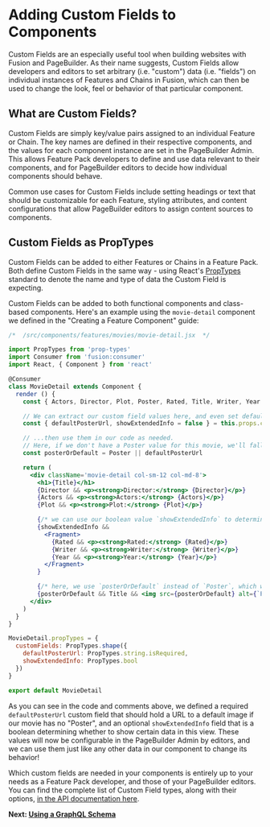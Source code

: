 # Adding Custom Fields to Components

Custom Fields are an especially useful tool when building websites with Fusion and PageBuilder. As their name suggests, Custom Fields allow developers and editors to set arbitrary (i.e. "custom") data (i.e. "fields") on individual instances of Features and Chains in Fusion, which can then be used to change the look, feel or behavior of that particular component.

## What are Custom Fields?

Custom Fields are simply key/value pairs assigned to an individual Feature or Chain. The key names are defined in their respective components, and the values for each component instance are set in the PageBuilder Admin. This allows Feature Pack developers to define and use data relevant to their components, and for PageBuilder editors to decide how individual components should behave.

Common use cases for Custom Fields include setting headings or text that should be customizable for each Feature, styling attributes, and content configurations that allow PageBuilder editors to assign content sources to components.

## Custom Fields as PropTypes

Custom Fields can be added to either Features or Chains in a Feature Pack. Both define Custom Fields in the same way - using React's [PropTypes](https://reactjs.org/docs/typechecking-with-proptypes.html) standard to denote the name and type of data the Custom Field is expecting.

Custom Fields can be added to both functional components and class-based components. Here's an example using the `movie-detail` component we defined in the "Creating a Feature Component" guide:

```jsx
/*  /src/components/features/movies/movie-detail.jsx  */

import PropTypes from 'prop-types'
import Consumer from 'fusion:consumer'
import React, { Component } from 'react'

@Consumer
class MovieDetail extends Component {
  render () {
    const { Actors, Director, Plot, Poster, Rated, Title, Writer, Year } = this.props.globalContent

    // We can extract our custom field values here, and even set default values if desired...
    const { defaultPosterUrl, showExtendedInfo = false } = this.props.customFields

    // ...then use them in our code as needed.
    // Here, if we don't have a Poster value for this movie, we'll fall back to a default URL provided in the custom field
    const posterOrDefault = Poster || defaultPosterUrl

    return (
      <div className='movie-detail col-sm-12 col-md-8'>
        <h1>{Title}</h1>
        {Director && <p><strong>Director:</strong> {Director}</p>}
        {Actors && <p><strong>Actors:</strong> {Actors}</p>}
        {Plot && <p><strong>Plot:</strong> {Plot}</p>}

        {/* we can use our boolean value `showExtendedInfo` to determine if certain data gets displayed or not */}
        {showExtendedInfo &&
          <Fragment>
            {Rated && <p><strong>Rated:</strong> {Rated}</p>}
            {Writer && <p><strong>Writer:</strong> {Writer}</p>}
            {Year && <p><strong>Year:</strong> {Year}</p>}
          </Fragment>
        }

        {/* here, we use `posterOrDefault` instead of `Poster`, which we set above */}
        {posterOrDefault && Title && <img src={posterOrDefault} alt={`Poster for ${Title}`} />}
      </div>
    )
  }
}

MovieDetail.propTypes = {
  customFields: PropTypes.shape({
    defaultPosterUrl: PropTypes.string.isRequired,
    showExtendedInfo: PropTypes.bool
  })
}

export default MovieDetail
```

As you can see in the code and comments above, we defined a required `defaultPosterUrl` custom field that should hold a URL to a default image if our movie has no "Poster", and an optional `showExtendedInfo` field that is a boolean determining whether to show certain data in this view. These values will now be configurable in the PageBuilder Admin by editors, and we can use them just like any other data in our component to change its behavior!

<!-- TODO: add PB Admin image -->

Which custom fields are needed in your components is entirely up to your needs as a Feature Pack developer, and those of your PageBuilder editors. You can find the complete list of Custom Field types, along with their options, [in the API documentation here](../api/feature-pack/components/feature.md#custom-fields).

 **Next: [Using a GraphQL Schema](./using-graphql-schema.md)**
